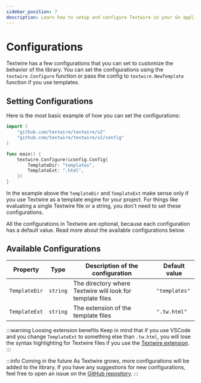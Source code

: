 ```yaml
---
sidebar_position: 7
description: Learn how to setup and configure Textwire in your Go applications
---
```


# Configurations
Textwire has a few configurations that you can set to customize the behavior of the library. You can set the configurations using the `textwire.Configure` function or pass the config to `textwire.NewTemplate` function if you use templates.

## Setting Configurations
Here is the most basic example of how you can set the configurations:

```go
import (
    "github.com/textwire/textwire/v2"
    "github.com/textwire/textwire/v2/config"
)

func main() {
    textwire.Configure(&config.Config{
        TemplateDir: "templates",
        TemplateExt: ".html",
    })
}
```

In the example above the `TemplateDir` and `TemplateExt` make sense only if you use Textwire as a template engine for your project. For things like evaluating a single Textwire file or a string, you don't need to set these configurations.

All the configurations in Textwire are optional, because each configuration has a default value. Read more about the available configurations below.

## Available Configurations
| Property      | Type     | Description of the configuration                          |  Default value |
| ------------- | -------- | --------------------------------------------------------- | -------------- |
| `TemplateDir` | `string` | The directory where Textwire will look for template files | `"templates"`  |
| `TemplateExt` | `string` | The extension of the template files                       | `".tw.html"`   |

:::warning Loosing extension benefits
Keep in mind that if you use VSCode and you change `TemplateExt` to something else than `.tw.html`, you will lose the syntax highlighting for Textwire files if you use the [Textwire extension](https://marketplace.visualstudio.com/items?itemName=SerhiiCho.textwire).
:::

:::info Coming in the future
As Textwire grows, more configurations will be added to the library. If you have any suggestions for new configurations, feel free to open an issue on the [GitHub repository](https://github.com/textwire/textwire/issues).
:::
